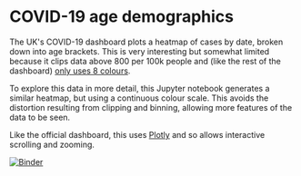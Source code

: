 # COVID-19 age demographics

The UK's COVID-19 dashboard plots a heatmap of cases by date, broken down into age brackets.
This is very interesting but somewhat limited because it clips data above 800 per 100k people
and (like the rest of the dashboard) [only uses 8 colours](https://github.com/publichealthengland/coronavirus-dashboard/blob/19f5712f5fdbe873472d771bb248bff3c7a1ff1a/src/common/utils/visualisation.js#L51).

To explore this data in more detail, this Jupyter notebook generates a similar heatmap, but using a continuous colour scale.
This avoids the distortion resulting from clipping and binning, allowing more features of the data to be seen.

Like the official dashboard, this uses [Plotly](https://plotly.com/) and so allows interactive scrolling and zooming.

[![Binder](https://mybinder.org/badge_logo.svg)](https://mybinder.org/v2/gh/sjmurdoch/covidheatmap/HEAD)
